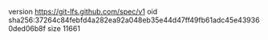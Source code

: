version https://git-lfs.github.com/spec/v1
oid sha256:37264c84febfd4a282ea92a048eb35e44d47ff49fb61adc45e439360ded06b8f
size 11661
